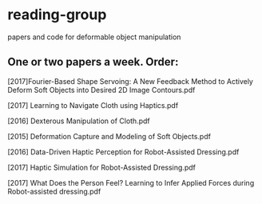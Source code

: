 # reading-group
papers and code for deformable object manipulation

## One or two papers a week. Order:

[2017]Fourier-Based Shape Servoing: A New Feedback Method to Actively Deform Soft Objects into Desired 2D Image Contours.pdf

[2017] Learning to Navigate Cloth using Haptics.pdf

[2016] Dexterous Manipulation of Cloth.pdf

[2015] Deformation Capture and Modeling of Soft Objects.pdf

[2016] Data-Driven Haptic Perception for Robot-Assisted Dressing.pdf

[2017] Haptic  Simulation  for  Robot-Assisted  Dressing.pdf

[2017] What  Does  the  Person  Feel?  Learning  to  Infer  Applied  Forces during Robot-assisted dressing.pdf
